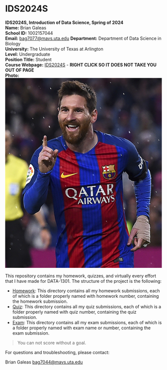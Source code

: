 # IDS2024S 

**IDS2024S, Introduction of Data Science, Spring of 2024**  
**Name:** Brian Galeas  
**School ID:** 1002157044  
**Email:** bag7077@mavs.uta.edu
**Department:** Department of Data Science in Biology  
**University:** The University of Texas at Arlington  
**Level:** Undergraduate   
**Position Title:** Student  
**Course Webpage:** [IDS2024S](https://www.cdslab.org/IDS2024S/)  - **RIGHT CLICK SO IT DOES NOT TAKE YOU OUT OF PAGE**  
**Photo:**   ![A photo of Brian G, JK its Messi](lionel-messi-862354l.jpg)  

This repository contains my homework, quizzes, and virtually every effort that I have made for DATA-1301. The structure of the project is the following:

+ [Homework](./hw): This directory contains all my homework submissions, each of which is a folder properly named with homework number, containing the homework submission.
+ [Quiz](./quiz): This directory contains all my quiz submissions, each of which is a folder properly named with quiz number, containing the quiz submission.
+ [Exam](./exam): This directory contains all my exam submissions, each of which is a folder properly named with exam name or number, containing the exam submission.

> You can not score without a goal.  


For questions and troubleshooting, please contact:

Brian Galeas
bag7044@mavs.uta.edu




